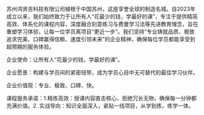 苏州鸿贤吉科技有限公司植根于中国苏州，这座享誉全球的制造名城。自2023年成立以来，我们始终致力于让所有人“花最少的钱，学最好的课”，专注于提供精简高效、体系化的课程内容，深度融合刻意练习与费曼学习法等先进教育理念，旨在重塑学习体验，让每一位学员离项目“更近一步”。我们坚持“专业铸就品质、极致追求完美、口碑赢得信赖、速度引领未来”的企业精神，确保每位学员都能享受到超预期的服务体验。

企业使命：让所有人“花最少的钱，学最好的课”。

企业愿景：构建与学员间的紧密纽带，成为学员心目中无可替代的最佳学习伙伴。

企业价值观：专业、极致、口碑、快。

课程服务承诺：1.精炼高效：授课内容直击核心，拒绝冗长无物，确保每一分钟都充满价值。2. 实战导向：知识全面深入，紧贴一线项目，从学到练，练学一体。
